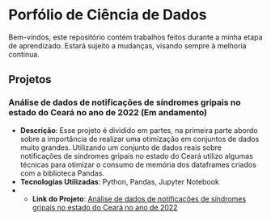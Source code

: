 # Porfólio de Ciência de Dados

Bem-vindos, este repositório contém trabalhos feitos durante a minha etapa de aprendizado. Estará sujeito a mudanças, visando sempre à melhoria contínua.

## Projetos

### Análise de dados de notificações de síndromes gripais no estado do Ceará no ano de 2022 (Em andamento) 

- **Descrição**: Esse projeto é dividido em partes, na primeira parte abordo sobre a importância de realizar uma otimização em conjuntos de dados muito grandes. Utilizando um conjunto de dados reais sobre notificações de síndromes gripais no estado do Ceará utilizo algumas técnicas para otimizar o consumo de memória dos dataframes criados com a biblioteca Pandas.
- **Tecnologias Utilizadas**: Python, Pandas, Jupyter Notebook
- - **Link do Projeto**: [Análise de dados de notificações de síndromes gripais no estado do Ceará no ano de 2022]([link_para_o_projeto](https://github.com/heversmktr/portfolio-dados/blob/main/Notifica%C3%A7%C3%B5es%20de%20S%C3%ADndrome%20Gripal%20no%20Cear%C3%A1%20no%20ano%20de%202022/Parte%201%20-%20notificacoes_sindrome_gripal_CE_2022.ipynb)https://github.com/heversmktr/portfolio-dados/blob/main/Notifica%C3%A7%C3%B5es%20de%20S%C3%ADndrome%20Gripal%20no%20Cear%C3%A1%20no%20ano%20de%202022/Parte%201%20-%20notificacoes_sindrome_gripal_CE_2022.ipynb)
